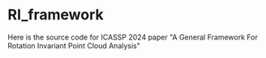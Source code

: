 # RI_framework
Here is the source code for ICASSP 2024 paper "A General Framework For Rotation Invariant Point Cloud Analysis"
